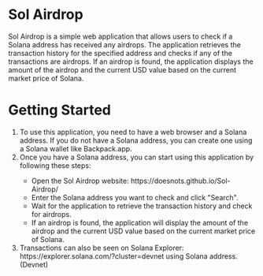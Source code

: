 <h1>Sol Airdrop</h1>
Sol Airdrop is a simple web application that allows users to check if a Solana address has received any airdrops. The application retrieves the transaction history for the specified address and checks if any of the transactions are airdrops. If an airdrop is found, the application displays the amount of the airdrop and the current USD value based on the current market price of Solana.

<h1>Getting Started</h1>
<ol>
<li>To use this application, you need to have a web browser and a Solana address. If you do not have a Solana address, you can create one using a Solana wallet like Backpack.app.</li>

<li>Once you have a Solana address, you can start using this application by following these steps:</li>

<ul>  
  <li>Open the Sol Airdrop website: https://doesnots.github.io/Sol-Airdrop/</li>

  <li>Enter the Solana address you want to check and click "Search".</li>

  <li>Wait for the application to retrieve the transaction history and check for airdrops.</li>

<li>If an airdrop is found, the application will display the amount of the airdrop and the current USD value based on the current market price of Solana.</li>
</ul>  
<li>Transactions can also be seen on Solana Explorer: https://explorer.solana.com/?cluster=devnet using Solana address. (Devnet)</li>  
</ol>  
